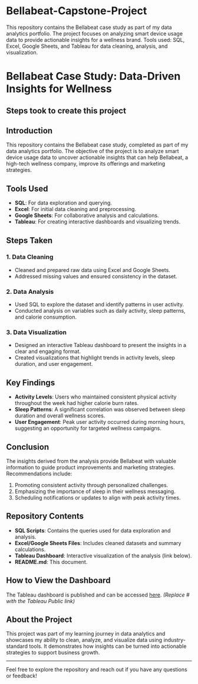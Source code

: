 # Bellabeat-Capstone-Project
This repository contains the Bellabeat case study as part of my data analytics portfolio. The project focuses on analyzing smart device usage data to provide actionable insights for a wellness brand. Tools used: SQL, Excel, Google Sheets, and Tableau for data cleaning, analysis, and visualization.


# Bellabeat Case Study: Data-Driven Insights for Wellness
## Steps took to create this project 

## Introduction
This repository contains the Bellabeat case study, completed as part of my data analytics portfolio. The objective of the project is to analyze smart device usage data to uncover actionable insights that can help Bellabeat, a high-tech wellness company, improve its offerings and marketing strategies.

## Tools Used
- **SQL**: For data exploration and querying.
- **Excel**: For initial data cleaning and preprocessing.
- **Google Sheets**: For collaborative analysis and calculations.
- **Tableau**: For creating interactive dashboards and visualizing trends.

## Steps Taken

### 1. **Data Cleaning**
- Cleaned and prepared raw data using Excel and Google Sheets.
- Addressed missing values and ensured consistency in the dataset.

### 2. **Data Analysis**
- Used SQL to explore the dataset and identify patterns in user activity.
- Conducted analysis on variables such as daily activity, sleep patterns, and calorie consumption.

### 3. **Data Visualization**
- Designed an interactive Tableau dashboard to present the insights in a clear and engaging format.
- Created visualizations that highlight trends in activity levels, sleep duration, and user engagement.

## Key Findings
- **Activity Levels**: Users who maintained consistent physical activity throughout the week had higher calorie burn rates.
- **Sleep Patterns**: A significant correlation was observed between sleep duration and overall wellness scores.
- **User Engagement**: Peak user activity occurred during morning hours, suggesting an opportunity for targeted wellness campaigns.

## Conclusion
The insights derived from the analysis provide Bellabeat with valuable information to guide product improvements and marketing strategies. Recommendations include:
1. Promoting consistent activity through personalized challenges.
2. Emphasizing the importance of sleep in their wellness messaging.
3. Scheduling notifications or updates to align with peak activity times.

## Repository Contents
- **SQL Scripts**: Contains the queries used for data exploration and analysis.
- **Excel/Google Sheets Files**: Includes cleaned datasets and summary calculations.
- **Tableau Dashboard**: Interactive visualization of the analysis (link below).
- **README.md**: This document.

## How to View the Dashboard
The Tableau dashboard is published and can be accessed [here](#). *(Replace # with the Tableau Public link)*

## About the Project
This project was part of my learning journey in data analytics and showcases my ability to clean, analyze, and visualize data using industry-standard tools. It demonstrates how insights can be turned into actionable strategies to support business growth.

---

Feel free to explore the repository and reach out if you have any questions or feedback!

